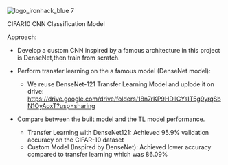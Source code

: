 ![logo_ironhack_blue 7](https://user-images.githubusercontent.com/23629340/40541063-a07a0a8a-601a-11e8-91b5-2f13e4e6b441.png)

CIFAR10 CNN Classification Model

Approach:
- Develop a custom CNN inspired by a famous architecture in this project is DenseNet,then train from scratch.
  
- Perform transfer learning on the a famous model (DenseNet model):
  - We reuse DenseNet-121 Transfer Learning Model and uplode it on drive: https://drive.google.com/drive/folders/18n7rKP9HDllCYsIT5g9yrqSbN1OyAoxT?usp=sharing
  
- Compare between the built model and the TL model performance.
  - Transfer Learning with DenseNet121: Achieved 95.9% validation accuracy on the CIFAR-10 dataset
  - Custom Model (Inspired by DenseNet): Achieved lower accuracy compared to transfer learning which was 86.09%
